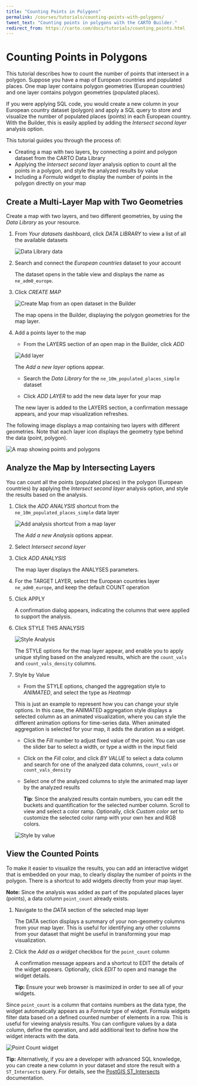 ```yaml
---
title: "Counting Points in Polygons"
permalink: /courses/tutorials/counting-points-with-polygons/
tweet_text: "Counting points in polygons with the CARTO Builder."
redirect_from: https://carto.com/docs/tutorials/counting_points.html
---
```


# Counting Points in Polygons

This tutorial describes how to count the number of points that intersect in a polygon. Suppose you have a map of European countries and populated places. One map layer contains polygon geometries (European countries) and one layer contains polygon geometries (populated places).

If you were applying SQL code, you would create a new column in your European country dataset (polygon) and apply a SQL query to store and visualize the number of populated places (points) in each European country. With the Builder, this is easily applied by adding the _Intersect second layer_ analysis option.

This tutorial guides you through the process of:

- Creating a map with two layers, by connecting a point and polygon dataset from the CARTO Data Library
- Applying the _Intersect second layer_ analysis option to count all the points in a polygon, and style the analyzed results by value
- Including a _Formula_ widget to display the number of points in the polygon directly on your map

## Create a Multi-Layer Map with Two Geometries

Create a map with two layers, and two different geometries, by using the _Data Library_ as your resource.

1. From _Your datasets_ dashboard, click _DATA LIBRARY_ to view a list of all the available datasets

	<span class="wrap-border"><img src="/academy/img/tutorials/counting_points_polygons/datalibrary.jpg" alt="Data Library data" /></span>

2. Search and connect the _European countries_ dataset to your account

	The dataset opens in the table view and displays the name as `ne_adm0_europe`.

2. Click _CREATE MAP_

	<span class="wrap-border"><img src="/academy/img/tutorials/counting_points_polygons/create_map_from_dataset.jpg" alt="Create Map from an open dataset in the Builder" /></span>

	The map opens in the Builder, displaying the polygon geometries for the map layer.

3. Add a points layer to the map

	- From the LAYERS section of an open map in the Builder, click _ADD_

	<span class="wrap-border"><img src="/academy/img/tutorials/counting_points_polygons/european_country_add_layer.jpg" alt="Add layer" /></span>

	The _Add a new layer_ options appear.

	- Search the _Data Library_ for the `ne_10m_populated_places_simple` dataset

	- Click _ADD LAYER_ to add the new data layer for your map

	The new layer is added to the LAYERS section, a confirmation message appears, and your map visualization refreshes. 

The following image displays a map containing two layers with different geometries. Note that each layer icon displays the geometry type behind the data (point, polygon).

<span class="wrap-border"><img src="/academy/img/tutorials/counting_points_polygons/point_polygon_layers.jpg" alt="A map showing points and polygons" /></span>

## Analyze the Map by Intersecting Layers

You can count all the points (populated places) in the polygon (European countries) by applying the _Intersect second layer_ analysis option, and style the results based on the analysis.

1. Click the _ADD ANALYSIS_ shortcut from the `ne_10m_populated_places_simple` data layer

	<span class="wrap-border"><img src="/academy/img/tutorials/counting_points_polygons/add_analysis_shortcut.jpg" alt="Add analysis shortcut from a map layer" /></span>

	The _Add a new Analysis_ options appear.

2. Select _Intersect second layer_

3. Click _ADD ANALYSIS_

	The map layer displays the ANALYSES parameters.

4. For the TARGET LAYER, select the European countries layer `ne_adm0_europe`, and keep the default COUNT operation

5. Click APPLY

	A confirmation dialog appears, indicating the columns that were applied to support the analysis.

6. Click STYLE THIS ANALYSIS

	<span class="wrap-border"><img src="/academy/img/tutorials/counting_points_polygons/style_this_analysis.jpg" alt="Style Analysis" /></span>

	The STYLE options for the map layer appear, and enable you to apply unique styling based on the analyzed results, which are the `count_vals` and `count_vals_density` columns.

7. Style by Value

	- From the STYLE options, changed the aggregation style to _ANIMATED_, and select the type as _Heatmap_

	This is just an example to represent how you can change your style options. In this case, the ANIMATED aggregation style displays a selected column as an animated visualization, where you can style the different animation options for time-series data. When animated aggregation is selected for your map, it adds the duration as a widget.

	- Click the _Fill_ number to adjust fixed value of the point. You can use the slider bar to select a width, or type a width in the input field

	- Click on the _Fill_ color, and click _BY VALUE_ to select a data column and search for one of the analyzed data columns, `count_vals` or `count_vals_density`

	- Select one of the analyzed columns to style the animated map layer by the analyzed results

		**Tip**: Since the analyzed results contain numbers, you can edit the buckets and quantification for the selected number column. Scroll to view and select a color ramp. Optionally, click _Custom color set_ to customize the selected color ramp with your own hex and RGB colors.

	<span class="wrap-border"><img src="/academy/img/tutorials/counting_points_polygons/style_by_value.jpg" alt="Style by value" /></span>

## View the Counted Points

To make it easier to visualize the results, you can add an interactive widget that is embedded on your map, to clearly display the number of points in the polygon. There is a shortcut to add widgets directly from your map layer.

**Note:** Since the analysis was added as part of the populated places layer (points), a data column `point_count` already exists.

1. Navigate to the _DATA_ section of the selected map layer
	
	The DATA section displays a summary of your non-geometry columns from your map layer. This is useful for identifying any other columns from your dataset that might be useful in transforming your map visualization.

2. Click the _Add as a widget_ checkbox for the `point_count` column

	A confirmation message appears and a shortcut to EDIT the details of the widget appears. Optionally, click _EDIT_ to open and manage the widget details.

	**Tip:** Ensure your web browser is maximized in order to see all of your widgets. 

Since `point_count` is a column that contains numbers as the data type, the widget automatically appears as a _Formula_ type of widget. Formula widgets filter data based on a defined counted number of elements in a row. This is useful for viewing analysis results. You can configure values by a data column, define the operation, and add additional text to define how the widget interacts with the data.

<span class="wrap-border"><img src="/academy/img/tutorials/counting_points_polygons/point_count_widget.jpg" alt="Point Count widget" /></span>

**Tip:** Alternatively, if you are a developer with advanced SQL knowledge, you can create a new column in your dataset and store the result with a `ST_Intersects` query. For details, see the [PostGIS ST_Intersects](http://postgis.net/docs/ST_Intersects.html) documentation.
